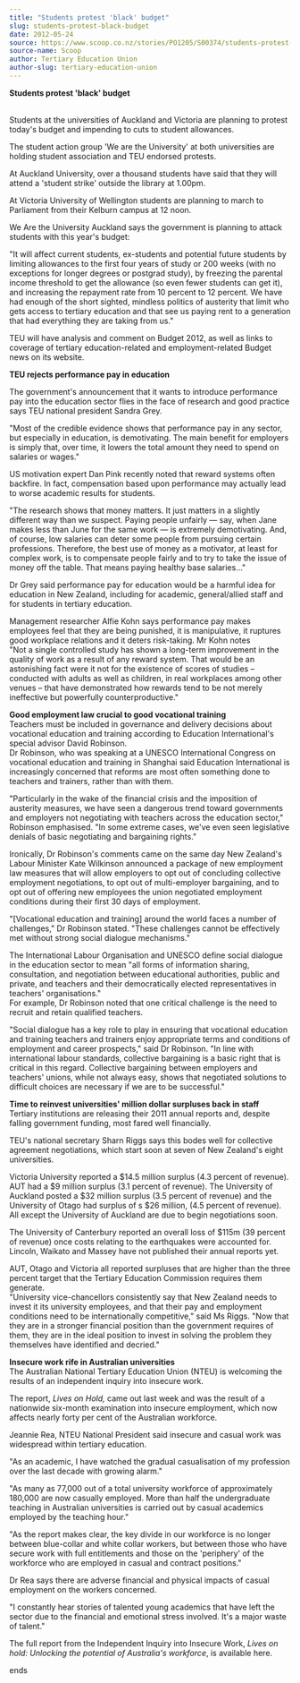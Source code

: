 ```yaml
---
title: "Students protest 'black' budget"
slug: students-protest-black-budget
date: 2012-05-24
source: https://www.scoop.co.nz/stories/PO1205/S00374/students-protest-black-budget.htm
source-name: Scoop
author: Tertiary Education Union
author-slug: tertiary-education-union
---
```


<p><b>Students protest 'black' budget</b></p>

<p><br>Students at
the universities of Auckland and Victoria are planning to
protest today's budget and impending to cuts to student
allowances.</p>

<p>The student action group 'We are the
University' at both universities are holding student
association and TEU endorsed protests.</p>

<p>At Auckland
University, over a thousand students have said that they
will attend a 'student strike' outside the library at
1.00pm.</p>

<p>At Victoria University of Wellington students are
planning to march to Parliament from their Kelburn campus at
12 noon.</p>

<p>We Are the University Auckland says the
government is planning to attack students with this year's
budget:</p>

<p>"It will affect current students, ex-students and
potential future students by limiting allowances to the
first four years of study or 200 weeks (with no exceptions
for longer degrees or postgrad study), by freezing the
parental income threshold to get the allowance (so even
fewer students can get it), and increasing the repayment
rate from 10 percent to 12 percent. We have had enough of
the short sighted, mindless politics of austerity that limit
who gets access to tertiary education and that see us paying
rent to a generation that had everything they are taking
from us."<p>

<p>TEU will have analysis and comment on Budget
2012, as well as links to coverage of tertiary
education-related and employment-related Budget news on its
website.</p>

<p><b>TEU rejects performance pay in
education</b></p>

<p>The government's announcement that it wants
to introduce performance pay into the education sector flies
in the face of research and good practice says TEU national
president Sandra Grey.<p>

<p>"Most of the credible evidence
shows that performance pay in any sector, but especially in
education, is demotivating. The main benefit for employers
is simply that, over time, it lowers the total amount they
need to spend on salaries or wages."</p>

<p>US motivation expert
Dan Pink recently noted that reward systems often backfire.
In fact, compensation based upon performance may actually
lead to worse academic results for students.</p>

<p>"The research
shows that money matters. It just matters in a slightly
different way than we suspect. Paying people unfairly —
say, when Jane makes less than June for the same work — is
extremely demotivating. And, of course, low salaries can
deter some people from pursuing certain professions.
Therefore, the best use of money as a motivator, at least
for complex work, is to compensate people fairly and to try
to take the issue of money off the table.  That means paying
healthy base salaries…"<p>

<p>Dr Grey said performance pay
for education would be a harmful idea for education in New
Zealand, including for academic, general/allied staff and
for students in tertiary education.<p>

<p>Management researcher
Alfie Kohn says performance pay makes employees feel that
they are being punished, it is manipulative, it ruptures
good workplace relations and it deters risk-taking. Mr Kohn
notes<br>"Not a single controlled study has shown a
long-term improvement in the quality of work as a result of
any reward system. That would be an astonishing fact were it
not for the existence of scores of studies – conducted
with adults as well as children, in real workplaces among
other venues – that have demonstrated how rewards tend to
be not merely ineffective but powerfully
counterproductive."</p>

<p><b>Good employment law crucial
to good vocational training</b><br>Teachers must be included
in governance and delivery decisions about vocational
education and training according to Education
International's special advisor David Robinson.<br>Dr
Robinson, who was speaking at a UNESCO International
Congress on vocational education and training in Shanghai
said Education International is increasingly concerned that
reforms are most often something done to teachers and
trainers, rather than with them.</p>

<p>"Particularly in the wake
of the financial crisis and the imposition of austerity
measures, we have seen a dangerous trend toward governments
and employers not negotiating with teachers across the
education sector," Robinson emphasised. "In some extreme
cases, we've even seen legislative denials of basic
negotiating and bargaining rights."</p>

<p>Ironically, Dr
Robinson's comments came on the same day New Zealand's
Labour Minister Kate Wilkinson announced a package of new
employment law measures that will allow employers to opt out
of concluding collective employment negotiations, to opt out
of multi-employer bargaining, and to opt out of offering new
employees the union negotiated employment conditions during
their first 30 days of employment.</p>

<p>"[Vocational education
and training] around the world faces a number of
challenges," Dr Robinson stated. "These challenges cannot be
effectively met without strong social dialogue
mechanisms."</p>

<p>The International Labour Organisation and
UNESCO define social dialogue in the education sector to
mean "all forms of information sharing, consultation, and
negotiation between educational authorities, public and
private, and teachers and their democratically elected
representatives in teachers' organisations."<br>For example,
Dr Robinson noted that one critical challenge is the need to
recruit and retain qualified teachers.</p>

<p>"Social dialogue
has a key role to play in ensuring that vocational education
and training teachers and trainers enjoy appropriate terms
and conditions of employment and career prospects," said Dr
Robinson. "In line with international labour standards,
collective bargaining is a basic right that is critical in
this regard. Collective bargaining between employers and
teachers' unions, while not always easy, shows that
negotiated solutions to difficult choices are necessary if
we are to be successful."</p>

<p><b>Time to reinvest
universities' million dollar surpluses back in
staff</b><br>Tertiary institutions are releasing their 2011
annual reports and, despite falling government funding, most
fared well financially.<p>

<p>TEU's national secretary Sharn
Riggs says this bodes well for collective agreement
negotiations, which start soon at seven of New Zealand's
eight universities.</p>

<p>Victoria University reported a $14.5
million surplus (4.3 percent of revenue). AUT had a $9
million surplus (3.1 percent of revenue). The University of
Auckland posted a $32 million surplus (3.5 percent of
revenue) and the University of Otago had surplus of s $26
million, (4.5 percent of revenue). All except the University
of Auckland are due to begin negotiations soon.</p>

<p>The
University of Canterbury reported an overall loss of $115m
(39 percent of revenue) once costs relating to the
earthquakes were accounted for. Lincoln, Waikato and Massey
have not published their annual reports yet.</p>

<p>AUT, Otago
and Victoria all reported surpluses that are higher than the
three percent target that the Tertiary Education Commission
requires them generate.<br>"University vice-chancellors
consistently say that New Zealand needs to invest it its
university employees, and that their pay and employment
conditions need to be internationally competitive," said Ms
Riggs. "Now that they are in a stronger financial position
than the government requires of them, they are in the ideal
position to invest in solving the problem they themselves
have identified and decried."</p>

<p><b>Insecure work
rife in Australian universities</b><br>The Australian
National Tertiary Education Union (NTEU) is welcoming the
results of an independent inquiry into insecure work.</p>

<p>The
report, <i>Lives on Hold,</i> came out last week and was the
result of a nationwide six-month examination into insecure
employment, which now affects nearly forty per cent of the
Australian workforce.</p>

<p>Jeannie Rea, NTEU National President
said insecure and casual work was widespread within tertiary
education.</p>

<p>"As an academic, I have watched the gradual
casualisation of my profession over the last decade with
growing alarm."</p>

<p>"As many as 77,000 out of a total
university workforce of approximately 180,000 are now
casually employed. More than half the undergraduate teaching
in Australian universities is carried out by casual
academics employed by the teaching hour."</p>

<p>"As the report
makes clear, the key divide in our workforce is no longer
between blue-collar and white collar workers, but between
those who have secure work with full entitlements and those
on the 'periphery' of the workforce who are employed in
casual and contract positions."</p>

<p>Dr Rea says there are
adverse financial and physical impacts of casual employment
on the workers concerned.</p>

<p>"I constantly hear stories of
talented young academics that have left the sector due to
the financial and emotional stress involved. It's a major
waste of talent."</p>

<p>The full report from the Independent
Inquiry into Insecure Work, <i>Lives on hold: Unlocking the
potential of Australia's workforce</i>, is available
here.</p>

<p>ends<p>

<p></p>